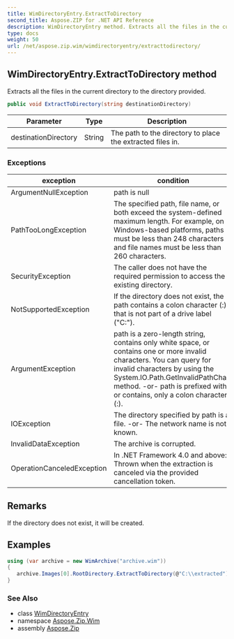 ```yaml
---
title: WimDirectoryEntry.ExtractToDirectory
second_title: Aspose.ZIP for .NET API Reference
description: WimDirectoryEntry method. Extracts all the files in the current directory to the directory provided
type: docs
weight: 50
url: /net/aspose.zip.wim/wimdirectoryentry/extracttodirectory/
---
```

## WimDirectoryEntry.ExtractToDirectory method

Extracts all the files in the current directory to the directory provided.

```csharp
public void ExtractToDirectory(string destinationDirectory)
```

| Parameter | Type | Description |
| --- | --- | --- |
| destinationDirectory | String | The path to the directory to place the extracted files in. |

### Exceptions

| exception | condition |
| --- | --- |
| ArgumentNullException | path is null |
| PathTooLongException | The specified path, file name, or both exceed the system-defined maximum length. For example, on Windows-based platforms, paths must be less than 248 characters and file names must be less than 260 characters. |
| SecurityException | The caller does not have the required permission to access the existing directory. |
| NotSupportedException | If the directory does not exist, the path contains a colon character (:) that is not part of a drive label ("C:\"). |
| ArgumentException | path is a zero-length string, contains only white space, or contains one or more invalid characters. You can query for invalid characters by using the System.IO.Path.GetInvalidPathChars method. -or- path is prefixed with, or contains, only a colon character (:). |
| IOException | The directory specified by path is a file. -or- The network name is not known. |
| InvalidDataException | The archive is corrupted. |
| OperationCanceledException | In .NET Framework 4.0 and above: Thrown when the extraction is canceled via the provided cancellation token. |

## Remarks

If the directory does not exist, it will be created.

## Examples

```csharp
using (var archive = new WimArchive("archive.wim")) 
{ 
   archive.Images[0].RootDirectory.ExtractToDirectory(@"C:\\extracted");
}
```

### See Also

* class [WimDirectoryEntry](../)
* namespace [Aspose.Zip.Wim](../../wimdirectoryentry/)
* assembly [Aspose.Zip](../../../)


